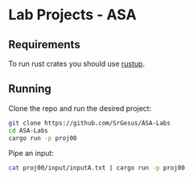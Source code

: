 # Lab Projects - ASA

## Requirements

To run rust crates you should use [rustup](https://www.rust-lang.org/tools/install).

## Running 

Clone the repo and run the desired project: 
```bash
git clone https://github.com/SrGesus/ASA-Labs
cd ASA-Labs
cargo run -p proj00
```

Pipe an input:
```bash
cat proj00/input/inputA.txt | cargo run -p proj00
```
